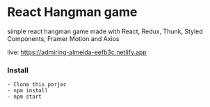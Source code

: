# React Hangman game

simple react hangman game made with React, Redux, Thunk, Styled Components, Framer Motion and Axios

live: https://admiring-almeida-eefb3c.netlify.app

### Install

    - Clone this porjec
    - npm install
    - npm start
